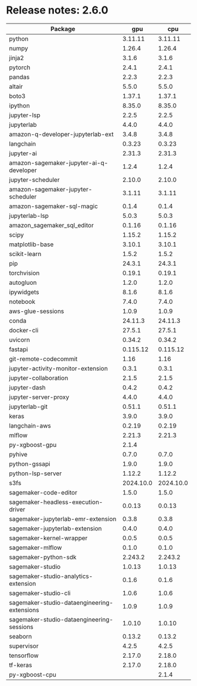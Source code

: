 # Release notes: 2.6.0

Package | gpu| cpu
---|---|---
python|3.11.11|3.11.11
numpy|1.26.4|1.26.4
jinja2|3.1.6|3.1.6
pytorch|2.4.1|2.4.1
pandas|2.2.3|2.2.3
altair|5.5.0|5.5.0
boto3|1.37.1|1.37.1
ipython|8.35.0|8.35.0
jupyter-lsp|2.2.5|2.2.5
jupyterlab|4.4.0|4.4.0
amazon-q-developer-jupyterlab-ext|3.4.8|3.4.8
langchain|0.3.23|0.3.23
jupyter-ai|2.31.3|2.31.3
amazon-sagemaker-jupyter-ai-q-developer|1.2.4|1.2.4
jupyter-scheduler|2.10.0|2.10.0
amazon-sagemaker-jupyter-scheduler|3.1.11|3.1.11
amazon-sagemaker-sql-magic|0.1.4|0.1.4
jupyterlab-lsp|5.0.3|5.0.3
amazon_sagemaker_sql_editor|0.1.16|0.1.16
scipy|1.15.2|1.15.2
matplotlib-base|3.10.1|3.10.1
scikit-learn|1.5.2|1.5.2
pip|24.3.1|24.3.1
torchvision|0.19.1|0.19.1
autogluon|1.2.0|1.2.0
ipywidgets|8.1.6|8.1.6
notebook|7.4.0|7.4.0
aws-glue-sessions|1.0.9|1.0.9
conda|24.11.3|24.11.3
docker-cli|27.5.1|27.5.1
uvicorn|0.34.2|0.34.2
fastapi|0.115.12|0.115.12
git-remote-codecommit|1.16|1.16
jupyter-activity-monitor-extension|0.3.1|0.3.1
jupyter-collaboration|2.1.5|2.1.5
jupyter-dash|0.4.2|0.4.2
jupyter-server-proxy|4.4.0|4.4.0
jupyterlab-git|0.51.1|0.51.1
keras|3.9.0|3.9.0
langchain-aws|0.2.19|0.2.19
mlflow|2.21.3|2.21.3
py-xgboost-gpu|2.1.4| 
pyhive|0.7.0|0.7.0
python-gssapi|1.9.0|1.9.0
python-lsp-server|1.12.2|1.12.2
s3fs|2024.10.0|2024.10.0
sagemaker-code-editor|1.5.0|1.5.0
sagemaker-headless-execution-driver|0.0.13|0.0.13
sagemaker-jupyterlab-emr-extension|0.3.8|0.3.8
sagemaker-jupyterlab-extension|0.4.0|0.4.0
sagemaker-kernel-wrapper|0.0.5|0.0.5
sagemaker-mlflow|0.1.0|0.1.0
sagemaker-python-sdk|2.243.2|2.243.2
sagemaker-studio|1.0.13|1.0.13
sagemaker-studio-analytics-extension|0.1.6|0.1.6
sagemaker-studio-cli|1.0.6|1.0.6
sagemaker-studio-dataengineering-extensions|1.0.9|1.0.9
sagemaker-studio-dataengineering-sessions|1.0.10|1.0.10
seaborn|0.13.2|0.13.2
supervisor|4.2.5|4.2.5
tensorflow|2.17.0|2.18.0
tf-keras|2.17.0|2.18.0
py-xgboost-cpu| |2.1.4
